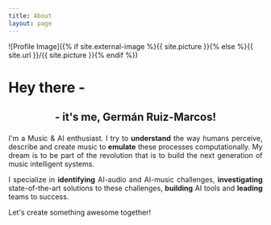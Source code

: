 ```yaml
---
title: About
layout: page
---
```

![Profile Image]({% if site.external-image %}{{ site.picture }}{% else %}{{ site.url }}/{{ site.picture }}{% endif %})

<h1>Hey there -</h1>

<h2><p style='text-align: center;'>- it's me, Germán Ruiz-Marcos!</p></h2>

<p style='text-align: justify;'>I'm a Music & AI enthusiast. I try to <b>understand</b> the way humans perceive, describe and create music to <b>emulate</b> these processes computationally. My dream is to be part of the revolution that is to build the next generation of music intelligent systems.</p>


<p style='text-align: justify;'>I specialize in <b>identifying</b> AI-audio and AI-music challenges, <b>investigating</b> state-of-the-art solutions to these challenges, <b>building</b> AI tools and <b>leading</b> teams to success.</p>

<p style='text-align: justify;'>Let's create something awesome together!</p>